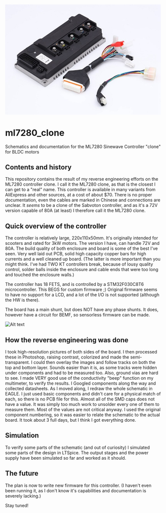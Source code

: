 ![Alt text](/images/ML7280_clone.jpg?raw=true)

# ml7280_clone
Schematics and documentation for the ML7280 Sinewave Controller "clone" for BLDC motors

## Contents and history
This repository contains the result of my reverse engineering efforts on the ML7280 controller clone.
I call it the ML7280 clone, as that is the closest I can get to a "real" name.
This controller is available in many variants from AliExpress and other sources, at a cost of about $70.
There is no proper documentation, even the cables are marked in Chinese and connections are unclear.
It _seems_ to be a clone of the Sabvoton controller, and as it's a 72V version capable of 80A (at least) I therefore call it the ML7280 clone.

## Quick overview of the controller
The controller is relatively large, 220x110x50mm.
It's originally intended for scooters and rated for 3kW motors.
The version I have, can handle 72V and 80A.
The build quality of both enclosure and board is some of the best I've seen.
Very well laid out PCB, solid high capacity copper bars for high currents and a well cleaned up board. (The latter is more important than you might think. I've had TWO KT controllers break, because of lousy quality control, solder balls inside the enclosure and cable ends that were too long and touched the enclosure walls.)

The controller has 18 FETS, and is controlled by a STM32F030C8T6 microcontroller. This BEGS for custom firmware ;)
Original firmware seems to have no support for a LCD, and a lot of the I/O is not supported (although the HW is there).

The board has a main shunt, but does NOT have any phase shunts.
It does, however have a circuit for BEMF, so sensorless firmware can be made.


![Alt text](/images/track_details/semi-transparent_rev_eng.png?raw=true)
## How the reverse engineering was done
I took high-resolution pictures of both sides of the board.
I then processed these in Photoshop, raising contrast, colorized and made the semi-transparent.
I could then overlay the images and follow tracks on both the top and bottom layer.
Sounds easier than it is, as some tracks were hidden under components and had to be measured too.
Also, ground vias are hard to see.
I made VERY good use of the conductivity "beep" function on my multimeter, to verify the results.
I Googled components along the way and collected datasheets.
As I moved along, I redraw the whole schematic in EAGLE. I just used basic components and didn't care for a physical match of each, so there is no PCB file for this.
Almost all of the SMD caps does not have a value. It was simply too much work to unsolder every one of them to measure them. Most of the values are not critical anyway.
I used the original component numbering, so it was easier to relate the schematic to the actual board.
It took about 3 full days, but I think I got everything done.


## Simulation
To verify some parts of the schematic (and out of curiosity) I simulated some parts of the design in LTSpice.
The output stages and the power supply have been simulated so far and worked as it should.

## The future
The plan is now to write new firmware for this controller. (I haven't even been running it, as I don't know it's capabilities and documentation is severely lacking.)

Stay tuned!
